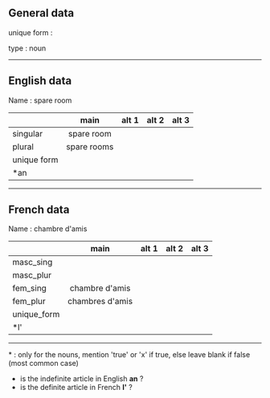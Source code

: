 ## General data

unique form :

type : noun

---

## English data

Name : spare room

|             |    main     | alt 1 | alt 2 | alt 3 |
| :---------- | :---------: | :---: | :---: | ----- |
| singular    | spare room  |       |       |       |
| plural      | spare rooms |       |       |       |
| unique form |             |       |       |       |
| \*an        |             |       |       |       |

---

## French data

Name : chambre d'amis

|             |      main       | alt 1 | alt 2 | alt 3 |
| :---------- | :-------------: | :---: | :---: | :---: |
| masc_sing   |                 |       |       |       |
| masc_plur   |                 |       |       |       |
| fem_sing    | chambre d'amis  |       |       |       |
| fem_plur    | chambres d'amis |       |       |       |
| unique_form |                 |       |       |       |
| \*l'        |                 |       |       |       |

---

\* : only for the nouns, mention 'true' or 'x' if true, else leave blank if false (most common case)

- is the indefinite article in English **an** ?
- is the definite article in French **l'** ?
